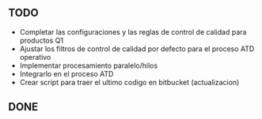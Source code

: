 
## TODO

* Completar las configuraciones y las reglas de control de calidad para productos Q1
* Ajustar los filtros de control de calidad por defecto para el proceso ATD operativo
* Implementar procesamiento paralelo/hilos
* Integrarlo en el proceso ATD
* Crear script para traer el ultimo codigo en bitbucket (actualizacion)

## DONE
